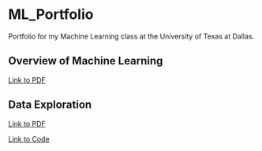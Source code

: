 # ML_Portfolio
Portfolio for my Machine Learning class at the University of Texas at Dallas.

## Overview of Machine Learning 
[Link to PDF](https://github.com/anuragdiwate/ML_Portfolio/blob/f0b37f234d8e5a4fb3b38d509bf1dbb7235bc171/Overview%20of%20ML.pdf)

## Data Exploration
[Link to PDF](https://github.com/anuragdiwate/ML_Portfolio/blob/main/Data%20Exploration.pdf)

[Link to Code](https://github.com/anuragdiwate/ML_Portfolio/blob/main/dataExploration.cpp)
